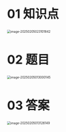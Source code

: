 # 01 知识点

<img src="https://cvp.oss-cn-shanghai.aliyuncs.com/202502050231956.png" alt="image-20250205023101842" style="zoom:50%;" />



# 02 题目

<img src="https://cvp.oss-cn-shanghai.aliyuncs.com/202502050130197.png" alt="image-20250205013000145" style="zoom:50%;" />



# 03 答案

<img src="https://cvp.oss-cn-shanghai.aliyuncs.com/202502050131197.png" alt="image-20250205013126149" style="zoom:50%;" />